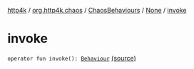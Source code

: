 [http4k](../../../index.md) / [org.http4k.chaos](../../index.md) / [ChaosBehaviours](../index.md) / [None](index.md) / [invoke](./invoke.md)

# invoke

`operator fun invoke(): `[`Behaviour`](../../-behaviour.md) [(source)](https://github.com/http4k/http4k/blob/master/http4k-testing-chaos/src/main/kotlin/org/http4k/chaos/ChaosBehaviours.kt#L163)
